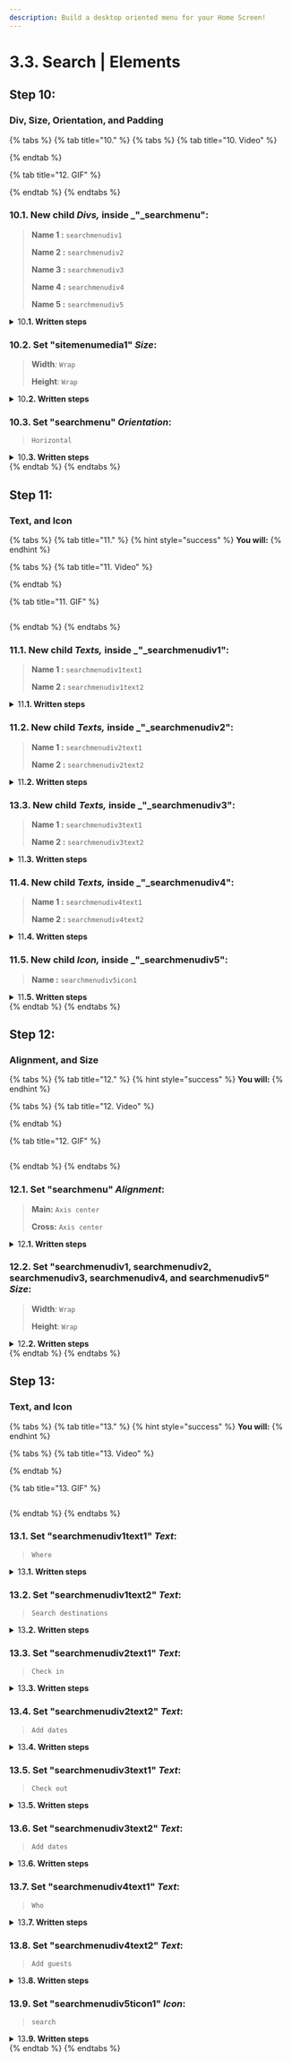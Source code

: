 ```yaml
---
description: Build a desktop oriented menu for your Home Screen!
---
```


# 3.3. Search | Elements

## Step 10:

### Div, Size, Orientation, and Padding

{% tabs %}
{% tab title="10." %}
{% tabs %}
{% tab title="10. Video" %}

{% endtab %}

{% tab title="12. GIF" %}

{% endtab %}
{% endtabs %}



### **10.1.** New child _Divs,_ inside _"_searchmenu":

> **Name 1 :** `searchmenudiv1`
>
> **Name 2 :** `searchmenudiv2`
>
> **Name 3 :** `searchmenudiv3`
>
> **Name 4 :** `searchmenudiv4`
>
> **Name 5 :** `searchmenudiv5`

<details>

<summary>10<strong>.1. Written steps</strong></summary>

#### -Inside the _**Element Tree**_-

#### **A. \[Click]** **the **_**Div Icon**_**:**

* The button is located at the top of the panel, below the _Screens._
* The _Icon_ will turn blue, and your pointer will change.

#### **B. Drag your pointer and click "**searchmenu**":**

* The new element will appear as a child of the _Screen_.
* The _Div_ will be created with the default name "Layer #".

#### -Inside the **Properties Panel**-

#### **C. \[Click] the current name of the **_**Div**_** and \[type] the new one**:

* The new name should be lowercase, without any spaces or special characters.
* The name will be updated in the _Element Tree_ after you have \[clicked] away.

</details>



### **10.2.** Set "sitemenumedia1" _Size_:

> **Width**_:_ `Wrap`
>
> **Height**: `Wrap`

<details>

<summary>10<strong>.2. Written steps</strong></summary>

#### -Inside the **Properties Panel**-

#### **A. \[Click]** **the **_**Wrap**_** button,** inside the Width section_:_

* The horizontal size of the Div will become its child's maximum combined size.
* You cannot use _Wrap size_ in the case there is a child element in _Fill size_.

#### **B. \[Click]** **the **_**Wrap**_** button,** inside the Height section_:_

* The vertical size of the Div will become its child's maximum combined size.
* You cannot use _Wrap size_ in the case there is a child element in _Fill size_.

</details>



### 10.3. Set "searchmenu" _Orientation_:

> `Horizontal`

<details>

<summary>10<strong>.3. Written steps</strong></summary>

#### -Inside the **Properties Panel**-

#### **\[Click]** **the **_**Horizontal**_** button,** inside the Orientation section_:_

* Set the Div's flex-direction to row.
* Maintain Div's Main and Cross axis Alignment.

</details>
{% endtab %}
{% endtabs %}





## Step 11:

### Text, and Icon

{% tabs %}
{% tab title="11." %}
{% hint style="success" %}
**You will:**
{% endhint %}

{% tabs %}
{% tab title="11. Video" %}

{% endtab %}

{% tab title="11. GIF" %}
<figure><img src="../../../../.gitbook/assets/home_menu_desktop_12-min (1).gif" alt=""><figcaption></figcaption></figure>
{% endtab %}
{% endtabs %}



### **11.1.** New child _Texts,_ inside _"_searchmenudiv1":

> **Name 1 :** `searchmenudiv1text1`
>
> **Name 2 :** `searchmenudiv1text2`

<details>

<summary>11<strong>.1. Written steps</strong></summary>

#### -Inside the _**Element Tree**_-

#### **A. \[Click]** **the **_**Text Icon**_**:**

* The button is located at the top of the panel, below the _Screens._
* The _Icon_ will turn blue, and your pointer will change.

#### **B. Drag your pointer and click "**searchmenudiv1**":**

* The new element will appear as a child of the _Screen_.
* The _Text_ will be created with the default name "Text #".

#### -Inside the **Properties Panel**-

#### **C. \[Click] the current name of the **_**Text**_** and \[type] the new one**:

* The new name should be lowercase, without any spaces or special characters.
* The name will be updated in the _Element Tree_ after you have \[clicked] away.

</details>



### **11.2.** New child _Texts,_ inside _"_searchmenudiv2":

> **Name 1 :** `searchmenudiv2text1`
>
> **Name 2 :** `searchmenudiv2text2`

<details>

<summary>11<strong>.2. Written steps</strong></summary>

#### -Inside the _**Element Tree**_-

#### **A. \[Click]** **the **_**Text Icon**_**:**

* The button is located at the top of the panel, below the _Screens._
* The _Icon_ will turn blue, and your pointer will change.

#### **B. Drag your pointer and click "**searchmenudiv2**":**

* The new element will appear as a child of the _Screen_.
* The _Text_ will be created with the default name "Text #".

#### -Inside the **Properties Panel**-

#### **C. \[Click] the current name of the **_**Text**_** and \[type] the new one**:

* The new name should be lowercase, without any spaces or special characters.
* The name will be updated in the _Element Tree_ after you have \[clicked] away.

</details>



### **13.3.** New child _Texts,_ inside _"_searchmenudiv3":

> **Name 1 :** `searchmenudiv3text1`
>
> **Name 2 :** `searchmenudiv3text2`

<details>

<summary>11<strong>.3. Written steps</strong></summary>

#### -Inside the _**Element Tree**_-

#### **A. \[Click]** **the **_**Text Icon**_**:**

* The button is located at the top of the panel, below the _Screens._
* The _Icon_ will turn blue, and your pointer will change.

#### **B. Drag your pointer and click "**searchmenudiv3**":**

* The new element will appear as a child of the _Screen_.
* The _Text_ will be created with the default name "Text #".

#### -Inside the **Properties Panel**-

#### **C. \[Click] the current name of the **_**Text**_** and \[type] the new one**:

* The new name should be lowercase, without any spaces or special characters.
* The name will be updated in the _Element Tree_ after you have \[clicked] away.

</details>



### **11.4.** New child _Texts,_ inside _"_searchmenudiv4":

> **Name 1 :** `searchmenudiv4text1`
>
> **Name 2 :** `searchmenudiv4text2`

<details>

<summary>11<strong>.4. Written steps</strong></summary>

#### -Inside the _**Element Tree**_-

#### **A. \[Click]** **the **_**Text Icon**_**:**

* The button is located at the top of the panel, below the _Screens._
* The _Icon_ will turn blue, and your pointer will change.

#### **B. Drag your pointer and click "**searchmenudiv4**":**

* The new element will appear as a child of the _Screen_.
* The _Text_ will be created with the default name "Text #".

#### -Inside the **Properties Panel**-

#### **C. \[Click] the current name of the **_**Text**_** and \[type] the new one**:

* The new name should be lowercase, without any spaces or special characters.
* The name will be updated in the _Element Tree_ after you have \[clicked] away.

</details>



### **11.5.** New child _Icon,_ inside _"_searchmenudiv5":

> **Name :** `searchmenudiv5icon1`

<details>

<summary>11<strong>.5. Written steps</strong></summary>

#### -Inside the _**Element Tree**_-

#### **A. \[Click]** **the **_**Icon Icon**_**:**

* The button is located at the top of the panel, below the _Screens._
* The _Icon_ will turn blue, and your pointer will change.

#### **B. Drag your pointer and click "**searchmenudiv5**":**

* The new element will appear as a child of the _Screen_.
* The _Icon_ will be created with the default name "Icon #".

#### -Inside the **Properties Panel**-

#### **C. \[Click] the current name of the **_**Icon**_** and \[type] the new one**:

* The new name should be lowercase, without any spaces or special characters.
* The name will be updated in the _Element Tree_ after you have \[clicked] away.

</details>
{% endtab %}
{% endtabs %}





## Step 12:

### Alignment, and Size

{% tabs %}
{% tab title="12." %}
{% hint style="success" %}
**You will:**
{% endhint %}

{% tabs %}
{% tab title="12. Video" %}

{% endtab %}

{% tab title="12. GIF" %}
<figure><img src="../../../../.gitbook/assets/home_menu_desktop_12-min (1).gif" alt=""><figcaption></figcaption></figure>
{% endtab %}
{% endtabs %}



### 12.1. Set "searchmenu" _Alignment_:

> **Main:** `Axis center`
>
> **Cross:** `Axis center`

<details>

<summary>12<strong>.1. Written steps</strong></summary>

#### -Inside the **Properties Panel**-

#### **A. \[Click]** **the **_**Main** Axis center_ **button,** inside the Alignment section_:_

* In the Top-Down first row of buttons, choose the Left-to-right second one.
* The items are packed to each other toward the center.

#### **B. \[Click]** **the **_**Cross** Axis center_ **button,** inside the Alignment section_:_

* In the Top-Down second row of buttons, choose the Left-to-right second one.
* The items are packed to each other toward the center.

</details>



### **12.2.** Set "searchmenudiv1, searchmenudiv2, searchmenudiv3, searchmenudiv4, and searchmenudiv5" _Size_:

> **Width**_:_ `Wrap`
>
> **Height**: `Wrap`

<details>

<summary>12<strong>.2. Written steps</strong></summary>

#### -Inside the **Properties Panel**-

#### **A. \[Click]** **the **_**Wrap**_** button,** inside the Width section_:_

* The horizontal size of the Div will become its child's maximum combined size.
* You cannot use _Wrap size_ in the case there is a child element in _Fill size_.

#### **B. \[Click]** **the **_**Wrap**_** button,** inside the Height section_:_

* The vertical size of the Div will become its child's maximum combined size.
* You cannot use _Wrap size_ in the case there is a child element in _Fill size_.

</details>
{% endtab %}
{% endtabs %}





## Step 13:

### Text, and Icon

{% tabs %}
{% tab title="13." %}
{% hint style="success" %}
**You will:**
{% endhint %}

{% tabs %}
{% tab title="13. Video" %}

{% endtab %}

{% tab title="13. GIF" %}
<figure><img src="../../../../.gitbook/assets/home_menu_desktop_12-min (1).gif" alt=""><figcaption></figcaption></figure>
{% endtab %}
{% endtabs %}



### 13.1. Set "searchmenudiv1text1" _Text_:

> `Where`

<details>

<summary>13<strong>.1. Written steps</strong></summary>

#### -Inside the **Properties Panel**-

#### **\[Click]** **the Text container and \[type]:**

* You will have to erase the default text: _Type..._
* You can also copy and paste text from other sources.
* You can use any type of characters.
* You cannot create a line break with the \[enter] key.
* You can create line breaks by adjusting the _Text Width_.

</details>



### 13.2. Set "searchmenudiv1text2" _Text_:

> `Search destinations`

<details>

<summary>13<strong>.2. Written steps</strong></summary>

#### -Inside the **Properties Panel**-

#### **\[Click]** **the Text container and \[type]:**

* You will have to erase the default text: _Type..._
* You can also copy and paste text from other sources.
* You can use any type of characters.
* You cannot create a line break with the \[enter] key.
* You can create line breaks by adjusting the _Text Width_.

</details>



### 13.3. Set "searchmenudiv2text1" _Text_:

> `Check in`

<details>

<summary>13<strong>.3. Written steps</strong></summary>

#### -Inside the **Properties Panel**-

#### **\[Click]** **the Text container and \[type]:**

* You will have to erase the default text: _Type..._
* You can also copy and paste text from other sources.
* You can use any type of characters.
* You cannot create a line break with the \[enter] key.
* You can create line breaks by adjusting the _Text Width_.

</details>



### 13.4. Set "searchmenudiv2text2" _Text_:

> `Add dates`

<details>

<summary>13<strong>.4. Written steps</strong></summary>

#### -Inside the **Properties Panel**-

#### **\[Click]** **the Text container and \[type]:**

* You will have to erase the default text: _Type..._
* You can also copy and paste text from other sources.
* You can use any type of characters.
* You cannot create a line break with the \[enter] key.
* You can create line breaks by adjusting the _Text Width_.

</details>



### 13.5. Set "searchmenudiv3text1" _Text_:

> `Check out`

<details>

<summary>13<strong>.5. Written steps</strong></summary>

#### -Inside the **Properties Panel**-

#### **\[Click]** **the Text container and \[type]:**

* You will have to erase the default text: _Type..._
* You can also copy and paste text from other sources.
* You can use any type of characters.
* You cannot create a line break with the \[enter] key.
* You can create line breaks by adjusting the _Text Width_.

</details>



### 13.6. Set "searchmenudiv3text2" _Text_:

> `Add dates`

<details>

<summary>13<strong>.6. Written steps</strong></summary>

#### -Inside the **Properties Panel**-

#### **\[Click]** **the Text container and \[type]:**

* You will have to erase the default text: _Type..._
* You can also copy and paste text from other sources.
* You can use any type of characters.
* You cannot create a line break with the \[enter] key.
* You can create line breaks by adjusting the _Text Width_.

</details>



### 13.7. Set "searchmenudiv4text1" _Text_:

> `Who`

<details>

<summary>13<strong>.7. Written steps</strong></summary>

#### -Inside the **Properties Panel**-

#### **\[Click]** **the Text container and \[type]:**

* You will have to erase the default text: _Type..._
* You can also copy and paste text from other sources.
* You can use any type of characters.
* You cannot create a line break with the \[enter] key.
* You can create line breaks by adjusting the _Text Width_.

</details>



### 13.8. Set "searchmenudiv4text2" _Text_:

> `Add guests`

<details>

<summary>13<strong>.8. Written steps</strong></summary>

#### -Inside the **Properties Panel**-

#### **\[Click]** **the Text container and \[type]:**

* You will have to erase the default text: _Type..._
* You can also copy and paste text from other sources.
* You can use any type of characters.
* You cannot create a line break with the \[enter] key.
* You can create line breaks by adjusting the _Text Width_.

</details>



### 13.9. Set "searchmenudiv5ticon1" _Icon_:

> `search`

<details>

<summary>13<strong>.9. Written steps</strong></summary>

#### -Inside the **Properties Panel**-

#### \[Click] the _Icon_ container and \[click] the _Icon_:

* You can use the _Icon_ name to find it through the SearchBar.
* You can also find it through each Material category's dropdown.

</details>
{% endtab %}
{% endtabs %}
